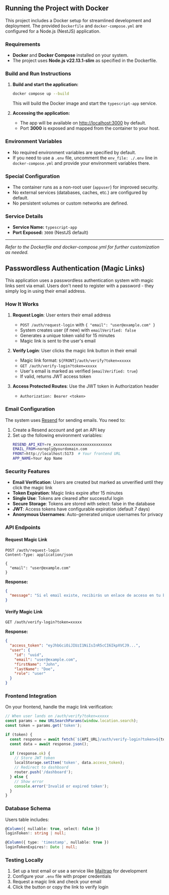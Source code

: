 ## Running the Project with Docker

This project includes a Docker setup for streamlined development and deployment. The provided `Dockerfile` and `docker-compose.yml` are configured for a Node.js (NestJS) application.

### Requirements
- **Docker** and **Docker Compose** installed on your system.
- The project uses **Node.js v22.13.1-slim** as specified in the Dockerfile.

### Build and Run Instructions

1. **Build and start the application:**
   ```sh
   docker compose up --build
   ```
   This will build the Docker image and start the `typescript-app` service.

2. **Accessing the application:**
   - The app will be available on [http://localhost:3000](http://localhost:3000) by default.
   - Port **3000** is exposed and mapped from the container to your host.

### Environment Variables
- No required environment variables are specified by default.
- If you need to use a `.env` file, uncomment the `env_file: ./.env` line in `docker-compose.yml` and provide your environment variables there.

### Special Configuration
- The container runs as a non-root user (`appuser`) for improved security.
- No external services (databases, caches, etc.) are configured by default.
- No persistent volumes or custom networks are defined.

### Service Details
- **Service Name:** `typescript-app`
- **Port Exposed:** `3000` (NestJS default)

---

_Refer to the Dockerfile and docker-compose.yml for further customization as needed._

## Passwordless Authentication (Magic Links)

This application uses a passwordless authentication system with magic links sent via email. Users don't need to register with a password - they simply log in using their email address.

### How It Works

1. **Request Login**: User enters their email address
   - `POST /auth/request-login` with `{ "email": "user@example.com" }`
   - System creates user (if new) with `emailVerified: false`
   - Generates a unique token valid for 15 minutes
   - Magic link is sent to the user's email

2. **Verify Login**: User clicks the magic link button in their email
   - Magic link format: `${FRONT}/auth/verify?token=xxxxx`
   - `GET /auth/verify-login?token=xxxxx`
   - User's email is marked as verified (`emailVerified: true`)
   - If valid, returns JWT access token

3. **Access Protected Routes**: Use the JWT token in Authorization header
   - `Authorization: Bearer <token>`

### Email Configuration

The system uses [Resend](https://resend.com) for sending emails. You need to:

1. Create a Resend account and get an API key
2. Set up the following environment variables:
   ```bash
   RESEND_API_KEY=re_xxxxxxxxxxxxxxxxxxxxxxxxxx
   EMAIL_FROM=noreply@yourdomain.com
   FRONT=http://localhost:5173  # Your frontend URL
   APP_NAME=Your App Name
   ```

### Security Features

- **Email Verification**: Users are created but marked as unverified until they click the magic link
- **Token Expiration**: Magic links expire after 15 minutes
- **Single Use**: Tokens are cleared after successful login
- **Secure Storage**: Tokens are stored with select: false in the database
- **JWT**: Access tokens have configurable expiration (default 7 days)
- **Anonymous Usernames**: Auto-generated unique usernames for privacy

### API Endpoints

#### Request Magic Link
```http
POST /auth/request-login
Content-Type: application/json

{
  "email": "user@example.com"
}
```

**Response:**
```json
{
  "message": "Si el email existe, recibirás un enlace de acceso en tu bandeja de entrada."
}
```

#### Verify Magic Link
```http
GET /auth/verify-login?token=xxxxx
```

**Response:**
```json
{
  "access_token": "eyJhbGciOiJIUzI1NiIsInR5cCI6IkpXVCJ9...",
  "user": {
    "id": "uuid",
    "email": "user@example.com",
    "firstName": "John",
    "lastName": "Doe",
    "role": "user"
  }
}
```

### Frontend Integration

On your frontend, handle the magic link verification:

```typescript
// When user lands on /auth/verify?token=xxxxx
const params = new URLSearchParams(window.location.search);
const token = params.get('token');

if (token) {
  const response = await fetch(`${API_URL}/auth/verify-login?token=${token}`);
  const data = await response.json();
  
  if (response.ok) {
    // Store JWT token
    localStorage.setItem('token', data.access_token);
    // Redirect to dashboard
    router.push('/dashboard');
  } else {
    // Show error
    console.error('Invalid or expired token');
  }
}
```

### Database Schema

Users table includes:
```typescript
@Column({ nullable: true, select: false })
loginToken!: string | null;

@Column({ type: 'timestamp', nullable: true })
loginTokenExpires!: Date | null;
```

### Testing Locally

1. Set up a test email or use a service like [Mailtrap](https://mailtrap.io) for development
2. Configure your `.env` file with proper credentials
3. Request a magic link and check your email
4. Click the button or copy the link to verify login
